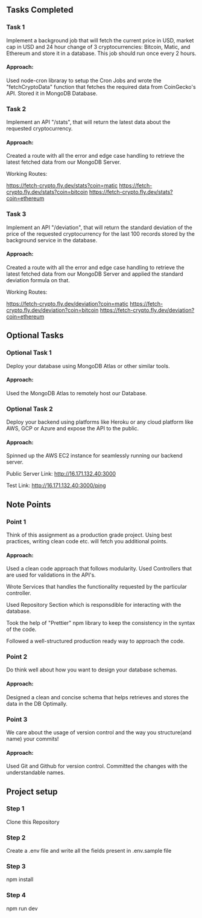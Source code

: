 ## Tasks Completed

### Task 1
Implement a background job that will fetch the current price in USD, market cap in USD and 24 hour change of 3 cryptocurrencies: Bitcoin, Matic, and Ethereum and store it in a database. This job should run once every 2 hours.

#### Approach:
Used node-cron libraray to setup the Cron Jobs and wrote the "fetchCryptoData" function that fetches the required data from CoinGecko's API. Stored it in MongoDB Database.

### Task 2
Implement an API "/stats", that will return the latest data about the requested cryptocurrency.

#### Approach:
Created a route with all the error and edge case handling to retrieve the latest fetched data from our MongoDB Server.

Working Routes:

https://fetch-crypto.fly.dev/stats?coin=matic
https://fetch-crypto.fly.dev/stats?coin=bitcoin
https://fetch-crypto.fly.dev/stats?coin=ethereum

### Task 3
Implement an API "/deviation", that will return the standard deviation of the price of the requested cryptocurrency for the last 100 records stored by the background service in the database.

#### Approach:
Created a route with all the error and edge case handling to retrieve the latest fetched data from our MongoDB Server and applied the standard deviation formula on that.

Working Routes:

https://fetch-crypto.fly.dev/deviation?coin=matic
https://fetch-crypto.fly.dev/deviation?coin=bitcoin
https://fetch-crypto.fly.dev/deviation?coin=ethereum

## Optional Tasks

### Optional Task 1
Deploy your database using MongoDB Atlas or other similar tools.

#### Approach:
Used the MongoDB Atlas to remotely host our Database.

### Optional Task 2
Deploy your backend using platforms like Heroku or any cloud platform like AWS, GCP or Azure and expose the API to the public.

#### Approach:
Spinned up the AWS EC2 instance for seamlessly running our backend server.

Public Server Link: http://16.171.132.40:3000

Test Link: http://16.171.132.40:3000/ping

## Note Points

### Point 1
Think of this assignment as a production grade project. Using best practices, writing clean code etc. will fetch you additional points.
#### Approach:
Used a clean code approach that follows modularity. Used Controllers that are used for validations in the API's. 

Wrote Services that handles the functionality requested by the particular controller.

Used Repository Section which is responsdible for interacting with the database.

Took the help of "Prettier" npm library to keep the consistency in the syntax of the code.

Followed a well-structured production ready way to approach the code.

### Point 2
Do think well about how you want to design your database schemas.
#### Approach:
Designed a clean and concise schema that helps retrieves and stores the data in the DB Optimally.

### Point 3
We care about the usage of version control and the way you structure(and name) your commits!
#### Approach:
Used Git and Github for version control. Committed the changes with the understandable names.

## Project setup

### Step 1
Clone this Repository

### Step 2
Create a .env file and write all the fields present in .env.sample file

### Step 3
npm install 

### Step 4
npm run dev
